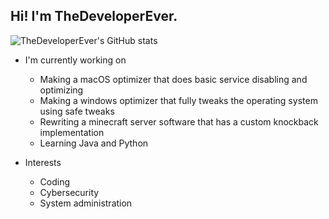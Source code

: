 ## Hi! I'm TheDeveloperEver.

![TheDeveloperEver's GitHub stats](https://github-readme-stats.vercel.app/api?username=thedeveloperever&show_icons=true&theme=transparent)

- I'm currently working on
  - Making a macOS optimizer that does basic service disabling and optimizing
  - Making a windows optimizer that fully tweaks the operating system using safe tweaks
  - Rewriting a minecraft server software that has a custom knockback implementation
  - Learning Java and Python
  
- Interests
  - Coding
  - Cybersecurity
  - System administration
